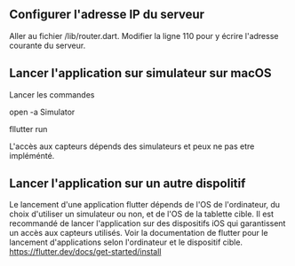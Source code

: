 
## Configurer l'adresse IP du serveur

Aller au fichier /lib/router.dart.
Modifier la ligne 110 pour y écrire l'adresse courante du serveur.

## Lancer l'application sur simulateur sur macOS

Lancer les commandes 

open -a Simulator

fllutter run

L'accès aux capteurs dépends des simulateurs et peux ne pas etre impléménté.

## Lancer l'application sur un autre dispolitif

Le lancement d'une application flutter dépends de l'OS de l'ordinateur,
du choix d'utiliser un simulateur ou non, et de l'OS de la tablette cible.
Il est recommandé de lancer l'application sur des dispositifs iOS qui
garantissent un accès aux capteurs utilisés.
Voir la documentation de flutter pour le lancement d'applications 
selon l'ordinateur et le dispositif cible.
https://flutter.dev/docs/get-started/install
